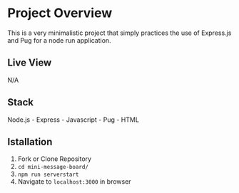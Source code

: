Project Overview
========

This is a very minimalistic project that simply practices the use of Express.js and Pug for a node run application. 

Live View
---------
N/A

Stack
-----
Node.js - Express - Javascript - Pug - HTML

Istallation
-----------
  1. Fork or Clone Repository
  2. `cd mini-message-board/`
  3. `npm run serverstart`
  4. Navigate to `localhost:3000` in browser
